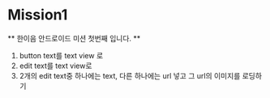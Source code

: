 # Mission1
** 한이음 안드로이드 미션 첫번째 입니다. **

1. button text를 text view 로
2. edit text를 text view로
3. 2개의 edit text중 하나에는 text, 다른 하나에는 url 넣고 그 url의 이미지를 로딩하기
